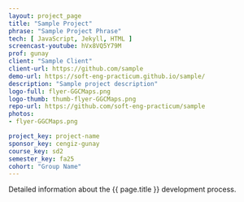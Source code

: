 ```yaml
---
layout: project_page
title: "Sample Project"
phrase: "Sample Project Phrase"
tech: [ JavaScript, Jekyll, HTML ]
screencast-youtube: hVx8VQ5Y79M
prof: gunay
client: "Sample Client"
client-url: https://github.com/sample
demo-url: https://soft-eng-practicum.github.io/sample/
description: "Sample project description"
logo-full: flyer-GGCMaps.png
logo-thumb: thumb-flyer-GGCMaps.png
repo-url: https://github.com/soft-eng-practicum/sample
photos:
- flyer-GGCMaps.png

project_key: project-name
sponsor_key: cengiz-gunay
course_key: sd2
semester_key: fa25
cohort: "Group Name"
---
```


Detailed information about the {{ page.title }} development process.

<!-- lightgallery -->
<script src="https://code.jquery.com/jquery-2.2.4.min.js"></script>
<script src="https://cdn.jsdelivr.net/lightgallery/1.3.7/js/lightgallery.min.js">
</script>
<script src="https://cdn.jsdelivr.net/g/lg-zoom"></script>

<script type="text/javascript">

    $(document).ready(function() {

        $("body").lightGallery({

            zoom: true,
            selector: 'a#lightgallery',
            selectWithin: 'body'

        });

    });

</script>

[ggc]: http://www.ggc.edu
[gunay-ggc]: http://www.ggc.edu/about-ggc/directory/cengiz-gunay
[doloc-ggc]: http://www.ggc.edu/about-ggc/directory/anca-doloc-mihu
